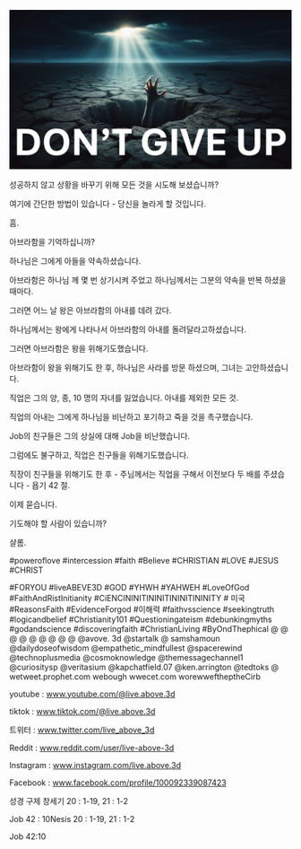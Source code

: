 ![Video cover image](../cover.jpg "cover photo")

성공하지 않고 상황을 바꾸기 위해 모든 것을 시도해 보셨습니까?

여기에 간단한 방법이 있습니다 - 당신을 놀라게 할 것입니다.

흠.

아브라함을 기억하십니까?

하나님은 그에게 아들을 약속하셨습니다.

아브라함은 하나님 께 몇 번 상기시켜 주었고 하나님께서는 그분의 약속을 반복 하셨을 때마다.

그러면 어느 날 왕은 아브라함의 아내를 데려 갔다.

하나님께서는 왕에게 나타나서 아브라함의 아내를 돌려달라고하셨습니다.

그러면 아브라함은 왕을 위해기도했습니다.

아브라함이 왕을 위해기도 한 후, 하나님은 사라를 방문 하셨으며, 그녀는 고안하셨습니다.

직업은 그의 양, 종, 10 명의 자녀를 잃었습니다. 아내를 제외한 모든 것.

직업의 아내는 그에게 하나님을 비난하고 포기하고 죽을 것을 촉구했습니다.

Job의 친구들은 그의 상실에 대해 Job을 비난했습니다.

그럼에도 불구하고, 직업은 친구들을 위해기도했습니다.

직장이 친구들을 위해기도 한 후 - 주님께서는 직업을 구해서 이전보다 두 배를 주셨습니다 - 욥기 42 절.

이제 묻습니다.

기도해야 할 사람이 있습니까?

샬롬.

#poweroflove #intercession #faith #Believe #CHRISTIAN #LOVE #JESUS ​​#CHRIST


#FORYOU #liveABEVE3D #GOD #YHWH #YAHWEH #LoveOfGod #FaithAndRistInitianity #CiENCININITININITININITININITY # 미국 #ReasonsFaith #EvidenceForgod #이해력 #faithvsscience #seekingtruth #logicandbelief #Christianity101 #Questioningateism #debunkingmyths #godandscience #discoveringfaith #ChristianLiving #ByOndThephical   @ @ @ @ @ @ @ @ @ @avove. 3d @startalk @ samshamoun @dailydoseofwisdom @empathetic_mindfullest @spacerewind @technoplusmedia @cosmoknowledge @themessagechannel1 @curiositysp @veritasium @kapchatfield.07 @ken.arrington @tedtoks @  wetweet.prophet.com   webough  wwecet.com  wore  ​​wweftheptheCirb  

youtube : www.youtube.com/@live.above.3d

tiktok : www.tiktok.com/@live.above.3d


트위터 : www.twitter.com/live_above_3d

Reddit : www.reddit.com/user/live-above-3d

Instagram : www.instagram.com/live.above.3d

Facebook : www.facebook.com/profile/100092339087423

성경 구제  창세기 20 : 1-19, 21 : 1-2

Job 42 : 10Nesis 20 : 1-19, 21 : 1-2

Job 42:10



